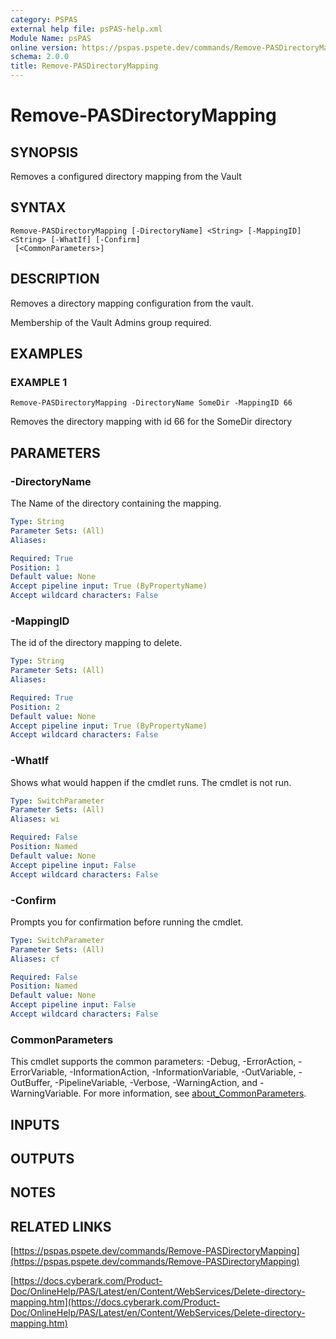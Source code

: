 ```yaml
---
category: PSPAS
external help file: psPAS-help.xml
Module Name: psPAS
online version: https://pspas.pspete.dev/commands/Remove-PASDirectoryMapping
schema: 2.0.0
title: Remove-PASDirectoryMapping
---
```


# Remove-PASDirectoryMapping

## SYNOPSIS
Removes a configured directory mapping from the Vault

## SYNTAX

```
Remove-PASDirectoryMapping [-DirectoryName] <String> [-MappingID] <String> [-WhatIf] [-Confirm]
 [<CommonParameters>]
```

## DESCRIPTION
Removes a directory mapping configuration from the vault.

Membership of the Vault Admins group required.

## EXAMPLES

### EXAMPLE 1
```
Remove-PASDirectoryMapping -DirectoryName SomeDir -MappingID 66
```

Removes the directory mapping with id 66 for the SomeDir directory

## PARAMETERS

### -DirectoryName
The Name of the directory containing the mapping.

```yaml
Type: String
Parameter Sets: (All)
Aliases:

Required: True
Position: 1
Default value: None
Accept pipeline input: True (ByPropertyName)
Accept wildcard characters: False
```

### -MappingID
The id of the directory mapping to delete.

```yaml
Type: String
Parameter Sets: (All)
Aliases:

Required: True
Position: 2
Default value: None
Accept pipeline input: True (ByPropertyName)
Accept wildcard characters: False
```

### -WhatIf
Shows what would happen if the cmdlet runs.
The cmdlet is not run.

```yaml
Type: SwitchParameter
Parameter Sets: (All)
Aliases: wi

Required: False
Position: Named
Default value: None
Accept pipeline input: False
Accept wildcard characters: False
```

### -Confirm
Prompts you for confirmation before running the cmdlet.

```yaml
Type: SwitchParameter
Parameter Sets: (All)
Aliases: cf

Required: False
Position: Named
Default value: None
Accept pipeline input: False
Accept wildcard characters: False
```

### CommonParameters
This cmdlet supports the common parameters: -Debug, -ErrorAction, -ErrorVariable, -InformationAction, -InformationVariable, -OutVariable, -OutBuffer, -PipelineVariable, -Verbose, -WarningAction, and -WarningVariable. For more information, see [about_CommonParameters](http://go.microsoft.com/fwlink/?LinkID=113216).

## INPUTS

## OUTPUTS

## NOTES

## RELATED LINKS

[https://pspas.pspete.dev/commands/Remove-PASDirectoryMapping](https://pspas.pspete.dev/commands/Remove-PASDirectoryMapping)

[https://docs.cyberark.com/Product-Doc/OnlineHelp/PAS/Latest/en/Content/WebServices/Delete-directory-mapping.htm](https://docs.cyberark.com/Product-Doc/OnlineHelp/PAS/Latest/en/Content/WebServices/Delete-directory-mapping.htm)
